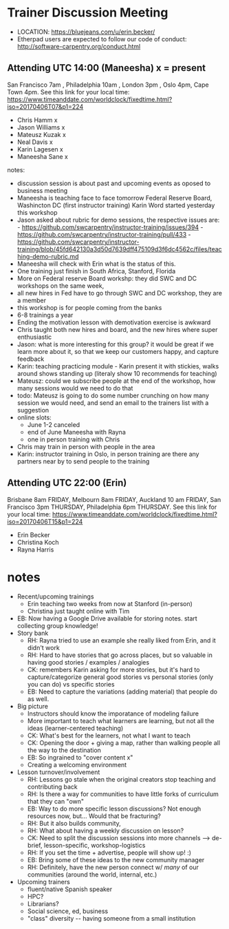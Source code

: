 # Trainer Discussion Meeting
- LOCATION: https://bluejeans.com/u/erin.becker/
- Etherpad users are expected to follow our code of conduct: http://software-carpentry.org/conduct.html

## Attending UTC 14:00 (Maneesha)  x = present
San Francisco 7am , Philadelphia 10am , London 3pm , Oslo 4pm, Cape Town 4pm. 
See this link for your local time: https://www.timeanddate.com/worldclock/fixedtime.html?iso=20170406T07&p1=224
- Chris Hamm x
- Jason Williams x
- Mateusz Kuzak x
- Neal Davis x
- Karin Lagesen x 
- Maneesha Sane x

notes:
- discussion session is about past and upcoming events as oposed to business meeting
- Maneesha is teaching face to face tomorrow Federal Reserve Board, Washincton DC (first instructor training) Karin Word started yesterday this workshop
- Jason asked about rubric for demo sessions, the respective issues are:
        - https://github.com/swcarpentry/instructor-training/issues/394
        - https://github.com/swcarpentry/instructor-training/pull/433
        - https://github.com/swcarpentry/instructor-training/blob/45fd642130a3d50d7639dff475109d3f6dc4562c/files/teaching-demo-rubric.md
- Maneesha will check with Erin what is the status of this.
- One training just finish in South Africa, Stanford, Florida
- More on Federal reserve Board workshp: they did SWC and DC workshops on the same week,
- all new hires in Fed have to go through SWC and DC workshop, they are a member
- this workshop is for people coming from the banks
- 6-8 trainings a year
- Ending the motivation lesson with demotivation exercise is awkward
- Chris taught both new hires and board, and the new hires where super enthusiastic
- Jason: what is more interesting for this group? it would be great if we learn more about it, so that we keep our customers happy, and capture feedback
- Karin: teaching practicing module - Karin present it with stickies, walks around shows standing up (literaly show 10 recommends for teaching)
- Mateusz: could we subscribe people at the end of the workshop, how many sessions would we need to do that
- todo: Mateusz is going to do some number crunching on how many session we would need, and send an email to the trainers list with a suggestion
- online slots:
  - June 1-2 canceled
  - end of June Maneesha with Rayna
  - one in person training with Chris
- Chris may train in person with people in the area
- Karin: instructor training in Oslo, in person training are there any partners near by to send people to the training


## Attending UTC 22:00 (Erin)
Brisbane 8am FRIDAY, Melbourn 8am FRIDAY, Auckland 10 am FRIDAY, San Francisco 3pm THURSDAY, Philadelphia 6pm THURSDAY. 
See this link for your local time: https://www.timeanddate.com/worldclock/fixedtime.html?iso=20170406T15&p1=224
- Erin Becker
- Christina Koch
- Rayna Harris

# notes
- Recent/upcoming trainings
  - Erin teaching two weeks from now at Stanford (in-person)
  - Christina just taught online with Tim
- EB: Now having a Google Drive available for storing notes. start collecting group knowledge!
- Story bank
  - RH: Rayna tried to use an example she really liked from Erin, and it didn't work
  - RH: Hard to have stories that go across places, but so valuable in having good stories / examples / analogies
  - CK: remembers Karin asking for more stories, but it's hard to capture/categorize general good stories vs personal stories (only you can do) vs specific stories
  - EB: Need to capture the variations (adding material) that people do as well.
- Big picture
  - Instructors should know the imporatance of modeling failure
  - More important to teach what learners are learning, but not all the ideas (learner-centered teaching)
  - CK: What's best for the learners, not what I want to teach
  - CK: Opening the door + giving a map, rather than walking people all the way to the destination
  - EB: So ingrained to "cover content x"
  - Creating a welcoming environment
- Lesson turnover/involvement
  - RH: Lessons go stale when the original creators stop teaching and contributing back
  - RH: Is there a way for communities to have little forks of curriculum that they can "own"
  - EB: Way to do more specific lesson discussions?  Not enough resources now, but... Would that be fracturing?
  - RH: But it also builds community, 
  - RH: What about having a weekly discussion on lesson?
  - CK: Need to split the discussion sessions into more channels --> de-brief, lesson-specific, workshop-logistics
  - RH: If you set the time + advertise, people will show up!  :)
  - EB: Bring some of these ideas to the new community manager
  - RH: Definitely, have the new person connect w/ *many* of our communities (around the world, internal, etc.)
- Upcoming trainers
  - fluent/native Spanish speaker
  - HPC? 
  - Librarians?
  - Social science, ed, business
  - "class" diversity -- having someone from a small institution
